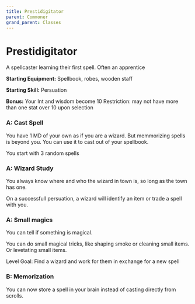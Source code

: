 ```yaml
---
title: Prestidigitator
parent: Commoner
grand_parent: Classes
---
```


# Prestidigitator

A spellcaster learning their first spell. Often an apprentice

**Starting Equipment:** Spellbook, robes, wooden staff

**Starting Skill:** Persuation

**Bonus:** Your Int and wisdom become 10
Restriction: may not have more than one stat over 10 upon selection

### A: Cast Spell
You have 1 MD of your own as if you are a wizard. But memmorizing spells is
beyond you. You can use it to cast out of your spellbook. 

You start with 3 random spells


### A: Wizard Study

You always know where and who the wizard in town is, so long as the town has
one. 

On a successfull persuation, a wizard will identify an item or trade a spell
with you. 

### A: Small magics

You can tell if something is magical. 

You can do small magical tricks, like shaping smoke or cleaning small items. 
Or levetating small items.

Level Goal: Find a wizard and work for them in exchange for a new spell

### B: Memorization
You can now store a spell in your brain instead of casting directly from
scrolls. 
